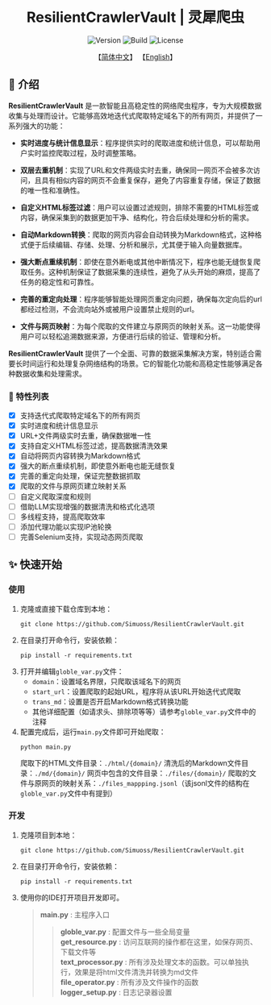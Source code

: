 <div align= "center">
    <h1> ResilientCrawlerVault | 灵犀爬虫 </h1>
</div>

<div align= "center">  
    <img src="https://img.shields.io/badge/Version-1.1.3-blue.svg" alt="Version">
    <img src="https://img.shields.io/badge/Build-Passing-green.svg" alt="Build">
    <img src="https://img.shields.io/badge/License-GPLv3-blue.svg" alt="License">

【[简体中文](./readme.md)】         【[English](./readme_en.md)】  
</div>  

## 📖 介绍

**ResilientCrawlerVault** 是一款智能且高稳定性的网络爬虫程序，专为大规模数据收集与处理而设计。它能够高效地迭代式爬取特定域名下的所有网页，并提供了一系列强大的功能：

- **实时进度与统计信息显示**：程序提供实时的爬取进度和统计信息，可以帮助用户实时监控爬取过程，及时调整策略。

- **双层去重机制**：实现了URL和文件两级实时去重，确保同一网页不会被多次访问，且具有相似内容的网页不会重复保存，避免了内容重复存储，保证了数据的唯一性和准确性。

- **自定义HTML标签过滤**：用户可以设置过滤规则，排除不需要的HTML标签或内容，确保采集到的数据更加干净、结构化，符合后续处理和分析的需求。

- **自动Markdown转换**：爬取的网页内容会自动转换为Markdown格式，这种格式便于后续编辑、存储、处理、分析和展示，尤其便于输入向量数据库。

- **强大断点重续机制**：即使在意外断电或其他中断情况下，程序也能无缝恢复爬取任务。这种机制保证了数据采集的连续性，避免了从头开始的麻烦，提高了任务的稳定性和可靠性。

- **完善的重定向处理**：程序能够智能处理网页重定向问题，确保每次定向后的url都经过检测，不会流向站外或被用户设置禁止规则的url。

- **文件与网页映射**：为每个爬取的文件建立与原网页的映射关系。这一功能使得用户可以轻松追溯数据来源，方便进行后续的验证、管理和分析。

**ResilientCrawlerVault** 提供了一个全面、可靠的数据采集解决方案，特别适合需要长时间运行和处理复杂网络结构的场景。它的智能化功能和高稳定性能够满足各种数据收集和处理需求。

### 🧰 特性列表

- [x] 支持迭代式爬取特定域名下的所有网页
- [x] 实时进度和统计信息显示
- [x] URL+文件两级实时去重，确保数据唯一性
- [x] 支持自定义HTML标签过滤，提高数据清洗效果
- [x] 自动将网页内容转换为Markdown格式
- [x] 强大的断点重续机制，即使意外断电也能无缝恢复
- [x] 完善的重定向处理，保证完整数据抓取
- [x] 爬取的文件与原网页建立映射关系
- [ ] 自定义爬取深度和规则
- [ ] 借助LLM实现增强的数据清洗和格式化选项
- [ ] 多线程支持，提高爬取效率
- [ ] 添加代理功能以实现IP池轮换
- [ ] 完善Selenium支持，实现动态网页爬取

## ✨ 快速开始

### 使用
1. 克隆或直接下载仓库到本地：
    ```shell
    git clone https://github.com/Simuoss/ResilientCrawlerVault.git
    ```
2. 在目录打开命令行，安装依赖：
    ```shell
    pip install -r requirements.txt
    ```
3. 打开并编辑`globle_var.py`文件：
    - `domain`：设置域名界限，只爬取该域名下的网页
    - `start_url`：设置爬取的起始URL，程序将从该URL开始迭代式爬取
    - `trans_md`：设置是否开启Markdown格式转换功能
    - 其他详细配置（如请求头、排除项等等）请参考`globle_var.py`文件中的注释
4. 配置完成后，运行`main.py`文件即可开始爬取：
    ```shell
    python main.py
    ```
    爬取下的HTML文件目录：`./html/{domain}/`
    清洗后的Markdown文件目录：`./md/{domain}/`
    网页中包含的文件目录：`./files/{domain}/`
    爬取的文件与原网页的映射关系：`./files_mappping.jsonl`（该jsonl文件的结构在`globle_var.py`文件中有提到）

### 开发
1. 克隆项目到本地：
    ```shell
    git clone https://github.com/Simuoss/ResilientCrawlerVault.git
    ```
2. 在目录打开命令行，安装依赖：
    ```shell
    pip install -r requirements.txt
    ```
3. 使用你的IDE打开项目开发即可。
    > **main.py** : 主程序入口  
    >> **globle_var.py** : 配置文件与一些全局变量  
    >> **get_resource.py** : 访问互联网的操作都在这里，如保存网页、下载文件等  
    >> **text_processor.py** : 所有涉及处理文本的函数。可以单独执行，效果是将html文件清洗并转换为md文件  
    >> **file_operator.py** : 所有涉及文件操作的函数  
    >> **logger_setup.py** : 日志记录器设置  
 

